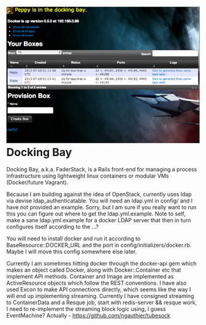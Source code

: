 ![Screenshot](screenshot.png "screenshoT")
Docking Bay
===========

Docking Bay, a.k.a. FaderStack, is a Rails front-end for managing a process infrastructure using lightweight linux containers or modular VMs (Docker/future Vagrant). 

Because I am building against the idea of OpenStack, currently uses ldap via devise ldap_authenticatable. You will need an ldap.yml in config/ and I have not provided an example. Sorry, but I am sure if you really want to run this you can figure out where to get the ldap.yml.example. Note to self, make a sane ldap.yml.example for a docker LDAP server that then in turn configures itself according to the ...?

You will need to install docker and run it according to BaseResource::DOCKER_URL and the port in config/initializers/docker.rb. Maybe I will move this config somewhere else later.

Currently I am sometimes hitting docker through the docker-api gem which makes an object called Docker, along with Docker::Container etc that implement API methods. Container and Image are implemented as ActiveResource objects which follow the REST conventions. I have also used Excon to make API connections directly, which seems like the way I will end up implementing streaming. Currently I have consigned streaming to ContainerData and a Resque job, start with redis-server && resque work, I need to re-implement the streaming block logic using, I guess EventMachine? Actually - https://github.com/ngauthier/tubesock
